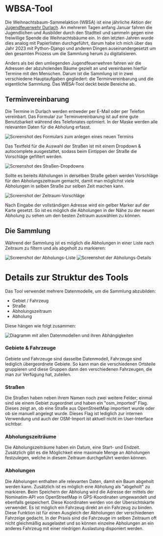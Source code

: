 WBSA-Tool
=========
Die Weihnachtsbaum-Sammelaktion (WBSA) ist eine jährliche Aktion der [Jugendfeuerwehr Durlach](https://www.ff-durlach.de/jugendfeuerwehr/).
An mehreren Tagen anfang Januar fahren die Jugendlichen und Ausbilder durch den Stadtteil und sammeln gegen eine freiwillige Spende die Weihnachtsbäume ein. In den letzten Jahren wurde dies analog mit Papierlisten durchgeführt, darum habe ich mich über das Jahr 2023 mit Python-Django und anderen Dingen auseinandergesetzt um den gesamten Prozess um die Sammlung herum zu digitalisieren.

Anders als bei den umliegenden Jugendfeuerwehren fahren wir die Adressen der abzuholenden Bäume gezielt an und vereinbaren hierfür Termine mit den Menschen. Darum ist die Sammlung ist in zwei verschiedene Hauptaufgaben gegliedert: die Terminvereinbarung und die eigentliche Sammlung. Das WBSA-Tool deckt beide Bereiche ab.

Terminvereinbarung
------------------
Die Termine in Durlach werden entweder per E-Mail oder per Telefon vereinbart. Das Formular zur Terminvereinbarung ist auf eine gute Benutzbarkeit während des Telefonates optimiert.
In der Maske werden alle relevanten Daten für die Abholung erfasst.

![Screenshot des Formulars zum anlegen eines neuen Termins](screenshots/new_appointment.png)

Das Textfeld für die Auswahl der Straßen ist mit einem Dropdown & autocomplete ausgestattet, sodass beim Eintippen der Straße die Vorschläge gefiltert werden.

![Screenshot des Straßen-Dropdowns](screenshots/street_dropdown.png)

Sollte es bereits Abholungen in derselben Straße geben werden Vorschläge für den Abholungszeitraum gemacht, damit man möglichst viele Abholungen in selben Straße zur selben Zeit machen kann.

![Screenshot der Zeitraum-Vorschläge](screenshots/timeslot_suggestion.png)

Nach Eingabe der vollständigen Adresse wird ein gelber Marker auf der Karte gesetzt. So ist es möglich die Abholungen in der Nähe zu der neuen Abholung zu sehen um den besten Zeitraum auswählen zu können.

Die Sammlung
------------
Während der Sammlung ist es möglich die Abholungen in einer Liste nach Zeitraum zu filtern und als abgeholt zu markieren:

![Screenshot der Abholungs-Liste](screenshots/collect_list_view.png) ![Screenshot der Abholungs-Details](screenshots/collect_list_detail.png)

Details zur Struktur des Tools
==============================

Das Tool verwendet mehrere Datenmodelle, um die Sammlung abzubilden:
- Gebiet / Fahrzeug
- Straße
- Abholungszeitraum
- Abholung

Diese hängen wie folgt zusammen:

![Diagramm mit allen Datenmodellen und ihren Abhängigkeiten](data_model.png)

<h3>Gebiete & Fahrzeuge</h3>
Gebiete und Fahrzeuge sind dasselbe Datenmodell, Fahrzeuge sind lediglich übergeordnete Gebiete. So kann man die verschiedenen Ortsteile gruppieren und diese Gruppen dann den verschiedenen Fahrzeugen, die man zur Verfügung hat, zuteilen.

<h3>Straßen</h3>
Die Straßen haben neben ihrem Namen noch zwei weitere Felder; einmal sind sie einem Gebiet zugeordnet und haben ein "osm_imported" Flag. Dieses zeigt an, ob eine Straße aus OpenStreetMap importiert wurde oder ob sie manuell angelegt wurde. Dieses Flag ist lediglich zur internen Verwendung und auch der OSM-Import ist aktuell nicht im User-Interface sichtbar.

<h3>Abholungszeiträume</h3>
Die Abholungszeiträume haben ein Datum, eine Start- und Endzeit. Zusätzlich gibt es die Möglichkeit eine maximale Menge an Abholungen festzulegen, welche in diesem Zeitraum durchgeführt werden können.

<h3>Abholungen</h3>
Die Abholungen enthalten alle relevanten Daten, damit ein Baum abgeholt werden kann. Zusätzlich ist es möglich eine Abholung als "abgeholt" zu markieren.
Beim Speichern der Abholung wird die Adresse der mittels der Nominatim-API von OpenStreetMap in GPS-Koordinaten umgewandelt und ebenfalls gespeichert. Diese Koordinaten werden von der Übersichtskarte verwendet.
Es ist möglich ein Fahrzeug direkt an ein Fahrzeug zu binden. Diese Funktion ist für einen Ausgleich der Abholungen der verschiedenen Fahrzeige gedacht. In der Praxis sind die Fahrzeuge im selben Zeitraum oft nicht gleichmäßig ausgelastet und so können einzelne Abholungen an ein anderes Fahrzeug mit einer niedrigen Auslastung disponiert werden.